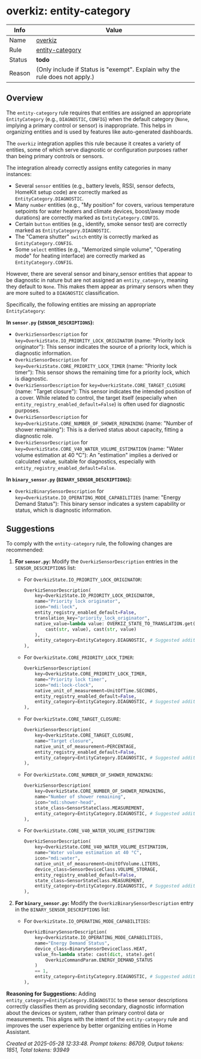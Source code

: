 # overkiz: entity-category

| Info   | Value                                                                    |
|--------|--------------------------------------------------------------------------|
| Name   | [overkiz](https://www.home-assistant.io/integrations/overkiz/) |
| Rule   | [entity-category](https://developers.home-assistant.io/docs/core/integration-quality-scale/rules/entity-category)                                                     |
| Status | **todo**                                                                 |
| Reason | (Only include if Status is "exempt". Explain why the rule does not apply.) |

## Overview

The `entity-category` rule requires that entities are assigned an appropriate `EntityCategory` (e.g., `DIAGNOSTIC`, `CONFIG`) when the default category (`None`, implying a primary control or sensor) is inappropriate. This helps in organizing entities and is used by features like auto-generated dashboards.

The `overkiz` integration applies this rule because it creates a variety of entities, some of which serve diagnostic or configuration purposes rather than being primary controls or sensors.

The integration already correctly assigns entity categories in many instances:
*   Several `sensor` entities (e.g., battery levels, RSSI, sensor defects, HomeKit setup code) are correctly marked as `EntityCategory.DIAGNOSTIC`.
*   Many `number` entities (e.g., "My position" for covers, various temperature setpoints for water heaters and climate devices, boost/away mode durations) are correctly marked as `EntityCategory.CONFIG`.
*   Certain `button` entities (e.g., identify, smoke sensor test) are correctly marked as `EntityCategory.DIAGNOSTIC`.
*   The "Camera shutter" `switch` entity is correctly marked as `EntityCategory.CONFIG`.
*   Some `select` entities (e.g., "Memorized simple volume", "Operating mode" for heating interface) are correctly marked as `EntityCategory.CONFIG`.

However, there are several sensor and binary_sensor entities that appear to be diagnostic in nature but are not assigned an `entity_category`, meaning they default to `None`. This makes them appear as primary sensors when they are more suited to a `DIAGNOSTIC` classification.

Specifically, the following entities are missing an appropriate `EntityCategory`:

**In `sensor.py` (`SENSOR_DESCRIPTIONS`):**
*   `OverkizSensorDescription` for `key=OverkizState.IO_PRIORITY_LOCK_ORIGINATOR` (name: "Priority lock originator"): This sensor indicates the source of a priority lock, which is diagnostic information.
*   `OverkizSensorDescription` for `key=OverkizState.CORE_PRIORITY_LOCK_TIMER` (name: "Priority lock timer"): This sensor shows the remaining time for a priority lock, which is diagnostic.
*   `OverkizSensorDescription` for `key=OverkizState.CORE_TARGET_CLOSURE` (name: "Target closure"): This sensor indicates the intended position of a cover. While related to control, the target itself (especially when `entity_registry_enabled_default=False`) is often used for diagnostic purposes.
*   `OverkizSensorDescription` for `key=OverkizState.CORE_NUMBER_OF_SHOWER_REMAINING` (name: "Number of shower remaining"): This is a derived status about capacity, fitting a diagnostic role.
*   `OverkizSensorDescription` for `key=OverkizState.CORE_V40_WATER_VOLUME_ESTIMATION` (name: "Water volume estimation at 40 °C"): An "estimation" implies a derived or calculated value, suitable for diagnostics, especially with `entity_registry_enabled_default=False`.

**In `binary_sensor.py` (`BINARY_SENSOR_DESCRIPTIONS`):**
*   `OverkizBinarySensorDescription` for `key=OverkizState.IO_OPERATING_MODE_CAPABILITIES` (name: "Energy Demand Status"): This binary sensor indicates a system capability or status, which is diagnostic information.

## Suggestions

To comply with the `entity-category` rule, the following changes are recommended:

1.  **For `sensor.py`:**
    Modify the `OverkizSensorDescription` entries in the `SENSOR_DESCRIPTIONS` list:

    *   For `OverkizState.IO_PRIORITY_LOCK_ORIGINATOR`:
        ```python
        OverkizSensorDescription(
            key=OverkizState.IO_PRIORITY_LOCK_ORIGINATOR,
            name="Priority lock originator",
            icon="mdi:lock",
            entity_registry_enabled_default=False,
            translation_key="priority_lock_originator",
            native_value=lambda value: OVERKIZ_STATE_TO_TRANSLATION.get(
                cast(str, value), cast(str, value)
            ),
            entity_category=EntityCategory.DIAGNOSTIC, # Suggested addition
        ),
        ```

    *   For `OverkizState.CORE_PRIORITY_LOCK_TIMER`:
        ```python
        OverkizSensorDescription(
            key=OverkizState.CORE_PRIORITY_LOCK_TIMER,
            name="Priority lock timer",
            icon="mdi:lock-clock",
            native_unit_of_measurement=UnitOfTime.SECONDS,
            entity_registry_enabled_default=False,
            entity_category=EntityCategory.DIAGNOSTIC, # Suggested addition
        ),
        ```

    *   For `OverkizState.CORE_TARGET_CLOSURE`:
        ```python
        OverkizSensorDescription(
            key=OverkizState.CORE_TARGET_CLOSURE,
            name="Target closure",
            native_unit_of_measurement=PERCENTAGE,
            entity_registry_enabled_default=False,
            entity_category=EntityCategory.DIAGNOSTIC, # Suggested addition
        ),
        ```

    *   For `OverkizState.CORE_NUMBER_OF_SHOWER_REMAINING`:
        ```python
        OverkizSensorDescription(
            key=OverkizState.CORE_NUMBER_OF_SHOWER_REMAINING,
            name="Number of shower remaining",
            icon="mdi:shower-head",
            state_class=SensorStateClass.MEASUREMENT,
            entity_category=EntityCategory.DIAGNOSTIC, # Suggested addition
        ),
        ```

    *   For `OverkizState.CORE_V40_WATER_VOLUME_ESTIMATION`:
        ```python
        OverkizSensorDescription(
            key=OverkizState.CORE_V40_WATER_VOLUME_ESTIMATION,
            name="Water volume estimation at 40 °C",
            icon="mdi:water",
            native_unit_of_measurement=UnitOfVolume.LITERS,
            device_class=SensorDeviceClass.VOLUME_STORAGE,
            entity_registry_enabled_default=False,
            state_class=SensorStateClass.MEASUREMENT,
            entity_category=EntityCategory.DIAGNOSTIC, # Suggested addition
        ),
        ```

2.  **For `binary_sensor.py`:**
    Modify the `OverkizBinarySensorDescription` entry in the `BINARY_SENSOR_DESCRIPTIONS` list:

    *   For `OverkizState.IO_OPERATING_MODE_CAPABILITIES`:
        ```python
        OverkizBinarySensorDescription(
            key=OverkizState.IO_OPERATING_MODE_CAPABILITIES,
            name="Energy Demand Status",
            device_class=BinarySensorDeviceClass.HEAT,
            value_fn=lambda state: cast(dict, state).get(
                OverkizCommandParam.ENERGY_DEMAND_STATUS
            )
            == 1,
            entity_category=EntityCategory.DIAGNOSTIC, # Suggested addition
        ),
        ```

**Reasoning for Suggestions:**
Adding `entity_category=EntityCategory.DIAGNOSTIC` to these sensor descriptions correctly classifies them as providing secondary, diagnostic information about the devices or system, rather than primary control data or measurements. This aligns with the intent of the `entity-category` rule and improves the user experience by better organizing entities in Home Assistant.

_Created at 2025-05-28 12:33:48. Prompt tokens: 86709, Output tokens: 1851, Total tokens: 93949_

